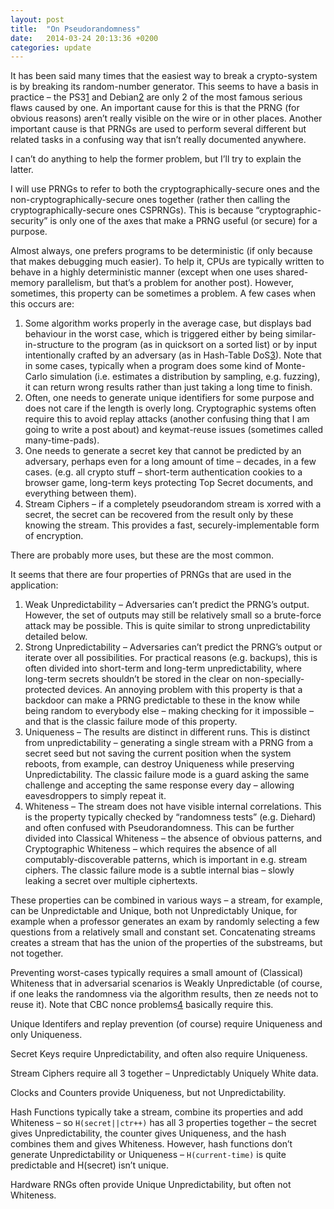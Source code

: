 ```yaml
---
layout: post
title:  "On Pseudorandomness"
date:   2014-03-24 20:13:36 +0200
categories: update
---
```


It has been said many times that the easiest way to break a crypto-system is by breaking its random-number generator. This seems to have a basis in practice – the PS3[1] and Debian[2] are only 2 of the most famous serious flaws caused by one. An important cause for this is that the PRNG (for obvious reasons) aren’t really visible on the wire or in other places. Another important cause is that PRNGs are used to perform several different but related tasks in a confusing way that isn’t really documented anywhere.

I can’t do anything to help the former problem, but I’ll try to explain the latter.

I will use PRNGs to refer to both the cryptographically-secure ones and the non-cryptographically-secure ones together (rather then calling the cryptographically-secure ones CSPRNGs). This is because “cryptographic-security” is only one of the axes that make a PRNG useful (or secure) for a purpose.

Almost always, one prefers programs to be deterministic (if only because that makes debugging much easier). To help it, CPUs are typically written to behave in a highly deterministic manner (except when one uses shared-memory parallelism, but that’s a problem for another post). However, sometimes, this property can be sometimes a problem. A few cases when this occurs are:

1. Some algorithm works properly in the average case, but displays bad behaviour in the worst case, which is triggered either by being similar-in-structure to the program (as in quicksort on a sorted list) or by input intentionally crafted by an adversary (as in Hash-Table DoS[3]). Note that in some cases, typically when a program does some kind of Monte-Carlo simulation (i.e. estimates a distribution by sampling, e.g. fuzzing), it can return wrong results rather than just taking a long time to finish.
2. Often, one needs to generate unique identifiers for some purpose and does not care if the length is overly long. Cryptographic systems often require this to avoid replay attacks (another confusing thing that I am going to write a post about) and keymat-reuse issues (sometimes called many-time-pads).
3. One needs to generate a secret key that cannot be predicted by an adversary, perhaps even for a long amount of time – decades, in a few cases. (e.g. all crypto stuff – short-term authentication cookies to a browser game, long-term keys protecting Top Secret documents, and everything between them).
4. Stream Ciphers – if a completely pseudorandom stream is xorred with a secret, the secret can be recovered from the result only by these knowing the stream. This provides a fast, securely-implementable form of encryption.

 

There are probably more uses, but these are the most common.

 

It seems that there are four properties of PRNGs that are used in the application:

 

1. Weak Unpredictability – Adversaries can’t predict the PRNG’s output. However, the set of outputs may still be relatively small so a brute-force attack may be possible. This is quite similar to strong unpredictability detailed below.
2. Strong Unpredictability – Adversaries can’t predict the PRNG’s output or iterate over all possibilities. For practical reasons (e.g. backups), this is often divided into short-term and long-term unpredictability, where long-term secrets shouldn’t be stored in the clear on non-specially-protected devices. An annoying problem with this property is that a backdoor can make a PRNG predictable to these in the know while being random to everybody else – making checking for it impossible – and that is the classic failure mode of this property.
3. Uniqueness – The results are distinct in different runs. This is distinct from unpredictability – generating a single stream with a PRNG from a secret seed but not saving the current position when the system reboots, from example, can destroy Uniqueness while preserving Unpredictability. The classic failure mode is a guard asking the same challenge and accepting the same response every day – allowing eavesdroppers to simply repeat it.
4. Whiteness – The stream does not have visible internal correlations. This is the property typically checked by “randomness tests” (e.g. Diehard) and often confused with Pseudorandomness. This can be further divided into Classical Whiteness – the absence of obvious patterns, and Cryptographic Whiteness – which requires the absence of all computably-discoverable patterns, which is important in e.g. stream ciphers. The classic failure mode is a subtle internal bias – slowly leaking a secret over multiple ciphertexts.

 

These properties can be combined in various ways – a stream, for example, can be Unpredictable and Unique, both not Unpredictably Unique, for example when a professor generates an exam by randomly selecting a few questions from a relatively small and constant set. Concatenating streams creates a stream that has the union of the properties of the substreams, but not together.

 

Preventing worst-cases typically requires a small amount of (Classical) Whiteness that in adversarial scenarios is Weakly Unpredictable (of course, if one leaks the randomness via the algorithm results, then ze needs not to reuse it). Note that CBC nonce problems[4] basically require this.

Unique Identifers and replay prevention (of course) require Uniqueness and only Uniqueness.

Secret Keys require Unpredictability, and often also require Uniqueness.

Stream Ciphers require all 3 together – Unpredictably Uniquely White data.

 

Clocks and Counters provide Uniqueness, but not Unpredictability.

Hash Functions typically take a stream, combine its properties and add Whiteness – so `H(secret||ctr++)` has all 3 properties together – the secret gives Unpredictability, the counter gives Uniqueness, and the hash combines them and gives Whiteness. However, hash functions don’t generate Unpredictability or Uniqueness – `H(current-time)` is quite predictable and H(secret) isn’t unique.

Hardware RNGs often provide Unique Unpredictability, but often not Whiteness.

 

[1]: http://events.ccc.de/congress/2010/Fahrplan/attachments/1780_27c3_console_hacking_2010.pdf
[2]: http://lwn.net/Articles/282038/

[3]: http://events.ccc.de/congress/2011/Fahrplan/attachments/2007_28C3_Effective_DoS_on_web_application_platforms.pdf

[4]: http://citeseerx.ist.psu.edu/viewdoc/download?doi=10.1.1.61.5887&rep=rep1&type=pdf

